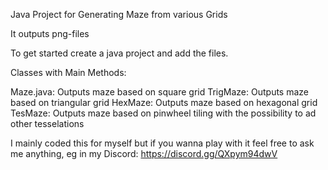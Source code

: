 Java Project for Generating Maze from various Grids

It outputs png-files

To get started create a java project and add the files.

Classes with Main Methods:

Maze.java: Outputs maze based on square grid
TrigMaze: Outputs maze based on triangular grid
HexMaze: Outputs maze based on hexagonal grid
TesMaze: Outputs maze based on pinwheel tiling with the possibility to ad other tesselations

I mainly coded this for myself but if you wanna play with it feel free to ask me anything, eg in my Discord: https://discord.gg/QXpym94dwV
